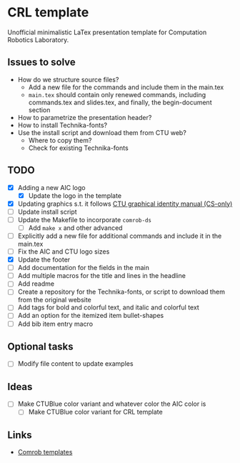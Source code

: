 # CRL template

Unofficial minimalistic LaTex presentation template for Computation Robotics Laboratory.

## Issues to solve

- How do we structure source files?
  - Add a new file for the commands and include them in the main.tex
  - `main.tex` should contain only renewed commands, including commands.tex and slides.tex, and finally, the begin-document section
- How to parametrize the presentation header?  
- How to install Technika-fonts?
- Use the install script and download them from CTU web?
  - Where to copy them?
  - Check for existing Technika-fonts

## TODO

- [x] Adding a new AIC logo
  - [x] Update the logo in the template
- [x] Updating graphics s.t. it follows [CTU graphical identity manual (CS-only)](https://www.cvut.cz/logo-a-graficky-manual)
- [ ] Update install script
- [ ] Update the Makefile to incorporate `comrob-ds`
  - [ ] Add `make x` and other advanced 
- [ ] Explicitly add a new file for additional commands and include it in the main.tex
- [ ] Fix the AIC and CTU logo sizes
- [x] Update the footer
- [ ] Add documentation for the fields in the main
- [ ] Add multiple macros for the title and lines in the headline
- [ ] Add readme
- [ ] Create a repository for the Technika-fonts, or script to download them from the original website
- [ ] Add tags for bold and colorful text, and italic and colorful text
- [ ] Add an option for the itemized item bullet-shapes
- [ ] Add bib item entry macro

## Optional tasks

- [ ] Modify file content to update examples

## Ideas

- [ ] Make CTUBlue color variant and whatever color the AIC color is
  - [ ] Make CTUBlue color variant for CRL template

## Links

- [Comrob templates](https://robotics.fel.cvut.cz/wiki/doku.php?id=templates)
